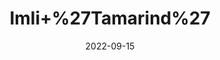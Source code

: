 ---
title: 'Imli+%27Tamarind%27'
date: '2022-09-15' 
metatag: '' 
inventory: '0' 
draft: false 
# meta description 
shortDescripton: ''
description: 'Dry+Fruit'
longdescription: ''
featured: True
# product Price
price: '150.0'
# Product Short Description
shortDescription: ''
productID: '389968B2-922C-ED11-9968-005056B3A416'
type: 'products'
category: 'Dry+Fruit' 
thumnailproduct: 'https://aminsaddiquidawakhana.eralive.net/images/products/389968B2-922C-ED11-9968-005056B3A4161.png' 
images:
  - image: 'images/products/389968B2-922C-ED11-9968-005056B3A4161.png'  
Variants:
---